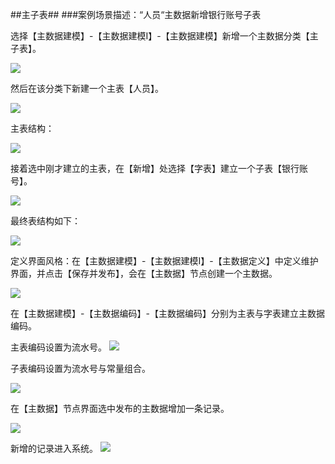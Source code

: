 ##主子表##
###案例场景描述：“人员“主数据新增银行账号子表

选择【主数据建模】-【主数据建模I】-【主数据建模】新增一个主数据分类【主子表】。

![](/images/2/1.png)

然后在该分类下新建一个主表【人员】。

![](/images/2/2.png)

主表结构：

![](/images/2/3.png)

接着选中刚才建立的主表，在【新增】处选择【字表】建立一个子表【银行账号】。

![](/images/2/4.png)

最终表结构如下：

![](/images/2/5.png)

定义界面风格：在【主数据建模】-【主数据建模I】-【主数据定义】中定义维护界面，并点击【保存并发布】，会在【主数据】节点创建一个主数据。

![](/images/2/6.png)

在【主数据建模】-【主数据编码】-【主数据编码】分别为主表与字表建立主数据编码。

主表编码设置为流水号。
![](/images/2/7.png)

子表编码设置为流水号与常量组合。

![](/images/2/8.png)

在【主数据】节点界面选中发布的主数据增加一条记录。

![](/images/2/9.png)

新增的记录进入系统。
![](/images/2/10.png)

